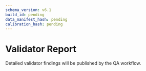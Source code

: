```yaml
---
schema_version: v6.1
build_id: pending
data_manifest_hash: pending
calibration_hash: pending
---
```


# Validator Report

Detailed validator findings will be published by the QA workflow.
